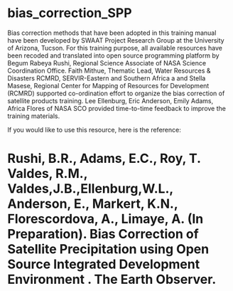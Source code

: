 # bias_correction_SPP
Bias correction methods that have been adopted in this training manual have been developed by SWAAT Project Research Group at the University of Arizona, Tucson. For this training purpose, all available resources have been recoded and translated into open source programming platform by Begum Rabeya Rushi, Regional Science Associate of NASA Science Coordination Office. Faith Mithue, Thematic Lead, Water Resources & Disasters RCMRD, SERVIR-Eastern and Southern Africa a  and Stella Masese, Regional Center for Mapping of Resources for Development (RCMRD) supported co-ordination effort to organize the bias correction of satellite products training. Lee Ellenburg, Eric Anderson, Emily Adams, Africa Flores of NASA SCO provided time-to-time feedback to improve the training materials. 

If you would like to use this resource, here is the reference:

# Rushi, B.R., Adams, E.C., Roy, T. Valdes, R.M., Valdes,J.B.,Ellenburg,W.L., Anderson, E., Markert, K.N., Florescordova, A., Limaye, A. (In Preparation). Bias Correction of Satellite Precipitation using Open Source Integrated Development Environment . The Earth Observer. 
